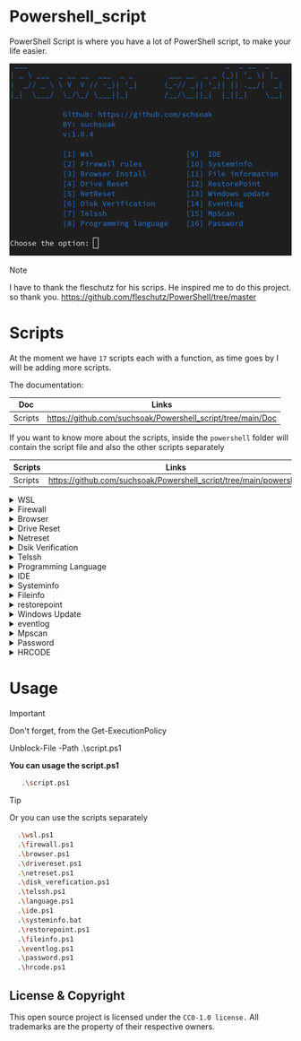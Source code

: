 # Powershell_script

PowerShell Script is where you have a lot of PowerShell script, to make your life easier.

<p align="center">
  <img src="https://github.com/suchsoak/Powershell_script/blob/main/Doc/images/powershell_script.png" alt="powershell.png">
</p>

>[!NOTE]
>I have to thank the fleschutz for his scrips. He inspired me to do this project. so thank you.
> https://github.com/fleschutz/PowerShell/tree/master


# Scripts

At the moment we have `17` scripts each with a function, as time goes by I will be adding more scripts. 

The documentation:

| Doc |  Links |
| ------ | ------ |
|  Scripts | https://github.com/suchsoak/Powershell_script/tree/main/Doc    

If you want to know more about the scripts, inside the `powershell` folder will contain the script file and also the other scripts separately

| Scripts |  Links |
| ------ | ------ |
|  Scripts | https://github.com/suchsoak/Powershell_script/tree/main/powershell    

<details>
 
<summary>WSL</summary>

# WSL

This script will install wsl 2 on windows plus ubuntu, debian and etc...

```sh
         ___            _          _  _ 
        |_ _| _ _   ___| |_  __ _ | || |
         | | | ' \ (_-/|  _|/ _` || || |
        |___||_||_|/__/ \__|\__/_||_||_|
       
    [*] 1. Ubuntu                [*] 2. Debian
    [*] 3. Kali Linux            [*] 4. Arch Linux
    [*] 5. Opensuse              [*] 6. Oracle 
    [*] 7. Everything            [*] 8. No install
```

The documentation:

| Doc |  Links |
| ------ | ------ |
|  WSL | https://github.com/suchsoak/Powershell_script/blob/main/Doc/wsl.md  

</details>

<details>
 
<summary>Firewall</summary>

# Firewall

The firewall will place rules in your windows firewall

```sh
 ___  ___                           _  _ 
| __||_ _| _ _  ___  _ __ __  __ _ | || |
| _|  | | | '_|/ -_) \ V  V // _` || || |
|_|  |___||_|  \___|  \_/\_/ \__/_||_||_|

    Github: https://github.com/schsoak
    BY: ~#M?x
```

The documentation:

| Doc |  Links |
| ------ | ------ |
|  FIrewall | https://github.com/suchsoak/Powershell_script/blob/main/Doc/Firewall.md 

</details>

<details>
 
<summary>Browser</summary>

# Browser

```sh
___                                  
| _ ) _ _  ___  _ __ __  ___ ___  _ _ 
| _ \| '_|/ _ \ \ V  V /(_-// -_)| '_|
|___/|_|  \___/  \_/\_/ /__/\___||_|  
Github: https://github.com/schsoak
BY: ~#M?x
```

This script will install browsers like firefox, brave and chrome on your windows

```sh
    ___            _          _  _ 
   |_ _| _ _   ___| |_  __ _ | || |
    | | | ' \ (_-/|  _|/ _` || || |
   |___||_||_|/__/ \__|\__/_||_||_|  

    [*] 1. Brave   [*] 2. Firefox   [*] 5. All
    [*] 3. Chrome  [*] 4. Opera GX

```
The documentation:

| Doc |  Links |
| ------ | ------ |
|  Browser | https://github.com/suchsoak/Powershell_script/blob/main/Doc/Browser.md 

</details>

<details>
 
<summary>Drive Reset</summary>

# Drive Reset

```sh
 ___        _                      ___                _   
|   \  _ _ (_)__ __ ___  ___      | _ \ ___  ___ ___ | |_ 
| |) || '_|| |\ V // -_)(_-/      |   // -_)(_-// -_)|  _|
|___/ |_|  |_| \_/ \___|/__/      |_|_\\___|/__/\___| \__|
Github: https://github.com/schsoak
BY: ~#M?x

```

The drive reset will reset the computer's drives and also do a scan with the dism

The documentation:

| Doc |  Links |
| ------ | ------ |
|  Drive Reset | https://github.com/suchsoak/Powershell_script/blob/main/Doc/drivereset.md

</details>


<details>
 
<summary>Netreset</summary>

# Netreset

```sh
 _  _       _                       _   
| \| | ___ | |_  _ _  ___  ___ ___ | |_ 
| .  |/ -_)|  _|| '_|/ -_)(_-// -_)|  _|
|_|\_|\___| \__||_|  \___|/__/\___| \__|

Github: https://github.com/schsoak
BY: ~#M?x   

```

The script will reset TCP ports and other system network settings

The Documentation

| Doc |  Links |
| ------ | ------ |
|  Netreset |   https://github.com/suchsoak/Powershell_script/blob/main/Doc/netreset.md


</details>

<details>
 
<summary>Dsik Verification</summary>

# Disk Verification

Disk verification will scan for corrupted files such as the **sfc /scannow** command

```sh
___   _      _                         _   __  _            _    _            
|   \ (_) ___| |__      __ __ ___  _ _ (_) / _|(_) __  __ _ | |_ (_) ___  _ _  
| |) || |(_-/| / /      \ V // -_)| '_|| ||  _|| |/ _|/ _` ||  _|| |/ _ \| ' \ 
|___/ |_|/__/|_\_\       \_/ \___||_|  |_||_|  |_|\__|\__/_| \__||_|\___/|_||_|
Github: https://github.com/schsoak
BY: ~#M?x   

```

The Documentation

| Doc |  Links |
| ------ | ------ |
|  Disk Verification | https://github.com/suchsoak/Powershell_script/blob/main/Doc/disk%20verification.md   


</details>

<details>
 
<summary>Telssh</summary>

# Telssh

```sh
   |          |              |     
    __|   _ \  |   __|   __|  __ \  
    |     __/  | \__ \ \__ \  | | | 
   \__| \___| _| ____/ ____/ _| |_|                                        
    Github: https://github.com/schsoak
    BY: ~#M?x     
```

The script verifies that OpenSSH and Telnet are installed on the Windows system and performs the installation if necessary.

The Documentation

| Doc |  Links |
| ------ | ------ |
|  Telssh | https://github.com/suchsoak/Powershell_script/blob/main/Doc/Telssh.md

</details>

<details>
 
<summary>Programming Language</summary>

```sh

         _              __ _              __ _      
        | | __ _  _ _  / _` | _  _  __ _ / _` | ___ 
        | |/ _` || ' \ \__. || || |/ _` |\__. |/ -_)
        |_|\__/_||_||_||___/  \_._|\__/_||___/ \___|
        Github: https://github.com/schsoak
        Buy ME A Coffe: 
        BY: ~#M?x  

        [1] Python    [5] Swift
        [2] Ruby      [6] GO
        [3] GCC (C)   [7] Kotlin
        [4] Nodejs    [8] ALL

```

This scrips will install the programming languages of your choice such as python, ruby and etc..


The Documentation

| Doc |  Links |
| ------ | ------ |
| language | https://github.com/suchsoak/Powershell_script/blob/main/Doc/language.md

</details>

<details>
 
<summary>IDE</summary>

```sh

    ___  ___   ___ 
    |_ _||   \ | __|
     | | | |) || _| 
    |___||___/ |___|
    Buy ME A Coffe: https://www.buymeacoffee.com/m100047r
    Github: https://github.com/schsoak
    BY: ~#M?x

    [1] Visual Code Studio          [4] Atom                 [7] Notepadd++
    [2] PyCharm Community Edition   [5] Android Studio       [8] Rubymine
    [3] Sublime Text                [6] Arduino IDE          [9] ALL

```
This script will install the ide of your choice or all ides

| Doc |  Links |
| ------ | ------ |
| IDE | https://github.com/suchsoak/Powershell_script/blob/main/Doc/ide.md

</details>


<details>
 
<summary>Systeminfo</summary>

```sh
o=====ooooooo=ooooooooooo==
===========+===============
=====....................+o
===o: :=:..+===========. +o
====..=o+.  ~+oo====oo+ ~==
===: ~oo==+.  ~+====oo~ +o=
===. =oo=o=+.  .====o+ .===
=o+ ~oo=+:.  .:=oo===: :===
oo. +=:.  .:~~:~~+oo=..====
o+ .=+..~+==.....:==: :o===
o+....................=o===
oo=============+====+=o====
o==o=ooooooo====oooo=======
       
Github:github.com/suchsoak
BY: suchsok
```
This script gives information about the system, such as video card, processor, wifi and so on.

| Doc |  Links |
| ------ | ------ |
| Systeminfo | https://github.com/suchsoak/Powershell_script/blob/main/Doc/systeminfo.md

</details>

<details>
 
<summary>Fileinfo</summary>

```sh
+------------------------------+
|=========+~........~+=========|
|=======+..~:++==++:~..+=======|
|======~ ~+==========+~ ~======|
|=====+ ~==============~ +=====|
|=====~ :o=============: ~o====|
|====+. ~++++++++++++++~ .+====|
|==+..~~~~~~~~~~~~~~~~~~~~..+==|
|==+ ~====================~ +==|
|==+ ~=======+~.~~+=======~ +==|
|==+ ~======: .++. +======~ +==|
|==+ ~======+..:~..+======~ +==|
|==+ ~========+  :========~ +==|
|==+ .=========~~=========~ +==|
|===~ ~+=======++======++~ ~===|
|====:~..................~+====|
+------------------------------+
Github:github.com/suchsoak
BY: suchsok
```

This script returns information about a particular file

| Doc |  Links |
| ------ | ------ |
| Fileinfo | https://github.com/suchsoak/Powershell_script/blob/main/Doc/fileinfo.md

</details>

<details>
 
<summary>restorepoint</summary>

```sh
    ___           _                   ___       _        _   
    | _ \ ___  ___| |_  ___  _ _  ___ | _ \ ___ (_) _ _  | |_ 
    |   // -_)(_-/|  _|/ _ \| '_|/ -_)|  _// _ \| || ' \ |  _|
    |_|_\\___|/__/ \__|\___/|_|  \___||_|  \___/|_||_||_| \__|
    Github:github.com/suchsoak
    BY: suchsok

```
This script will make a restore point on the system

| Doc |  Links |
| ------ | ------ |
| Restorepoint | https://github.com/suchsoak/Powershell_script/blob/main/Doc/restorepoint.md

</details>

<details>
 
<summary>Windows Update </summary>

```sh
        |oooooooooooooooooooooooooooo:o|
        |oooooooooooooo:o::::::~~~~~~~:|
        |o~:~~~~ ~   ~o~~ ~~~~~~~~~~~~o|
        |:           :o~~~~~~~~~~~~~ ~:|
        |:           :o~~~~~~~~~~~~~~~:|
        |:           :o~~~~ ~ ~~~~~ ~~o|
        |:           :o~~~~~~~~~~~~~~~o|
        |o::::~::::::oo::o::o:oo:::oo:o|
        |o ~ ~ ~     oo~:::::::::::::~o|
        |:           :o~:~:~::~:~:~:~~o|
        |: ~   ~ ~   :o::~:~:::::~::::o|
        |o         ~ :o:~::::~:~:::~:~o|
        |o:~~~~~~  ~ :o::~~:~::~:~:~::o|
        |oooooooooooooo:ooo:o::::::~:~o|
        |oooooooooooooooooooooooooooooo|
```

This script will update the Windows update if you have problem. This script will attempt to fix this.

| Doc |  Links |
| ------ | ------ |
| Windows Update | https://github.com/suchsoak/Powershell_script/blob/main/Doc/update.md


</details>

<details>
 
<summary>eventlog</summary>

```sh
 ___                   _    _          __ _ 
| __|__ __ ___  _ _  | |_ | |    ___ / _` |
| _| \ V // -_)| ' \ |  _|| |__ / _ \\__. |
|___| \_/ \___||_||_| \__||____|\___/|___/ 
Github:github.com/suchsoak
BY: suchsok

[1] 10    [5] 50    [9]  90
[2] 20    [6] 60    [10] 100
[3] 30    [7] 70    [11] 1000
[4] 40    [8] 80    [12] 10000

```

The provided script is a PowerShell script that displays a log and allows the user to choose the number of recent events they want to retrieve from the System event log. 

| Doc |  Links |
| ------ | ------ |
| Eventlog | https://github.com/suchsoak/Powershell_script/blob/main/Doc/eventlog.md

</details>

<details>

<summary>Mpscan</summary>

```sh
    __  __  _ __  ___                 
    |  \/  || '_ \/ __| __  __ _  _ _  
    | |\/| || .__/\__ \/ _|/ _` || ' \ 
    |_|  |_||_|   |___/\__|\__/_||_||_|
    Github:github.com/suchsoak
    BY: suchsok
```

The script in question is written in PowerShell and aims to perform checks and executions related to computer security using Windows Defender.

| Doc | Link |
|-------|------|
|mpscan| https://github.com/suchsoak/Powershell_script/blob/main/Doc/mpscan.md
  
</details>

<details>

<summary>Password</summary>

```sh
 _ __                                      _ 
| '_ \ __ _  ___ ___ _ __ __  ___  _ _  __| |
| .__// _` |(_-/(_-/ \ V  V // _ \| '_|/ _` |
|_|   \__/_|/__//__/  \_/\_/ \___/|_|  \__/_|
Github:github.com/suchsoak
BY: suchsok
```

The logic of this script is to prompt the user to enter a password and a file path, and then securely save the password to a file using PowerShell commands.

|scrip| link |
|-----|------|
|password| https://github.com/suchsoak/Powershell_script/blob/main/Doc/password.md 
  
</details>

<details>

<summary>HRCODE</summary>

```sh
     _  _  ___   ___   ___   ___   ___ 
    | || || _ \ / __| / _ \ |   \ | __|
    | __ ||   /| (__ | (_) || |) || _| 
    |_||_||_|_\ \___| \___/ |___/ |___|
    
    [1] Curl
    [2] QRCodeGenerator

    Github:github.com/suchsoak
    BY: suchsoak

```
#### The script is to generate an hrcode with a link you place. There are two options, you can use the curl tool or porwshell's QRCodeGenerator. Just remember that you will have to install its module to use it.

|Readme and script| link |
|-----|------|
| HRCODE     | https://github.com/suchsoak/Powershell_script/blob/main/Doc/hrcode.md
| script | https://github.com/suchsoak/Powershell_script/blob/main/powershell/hrcode.ps1
| QRCodeGenerator | https://techexpert.tips/powershell/powershell-creating-qr-code-url/

</details>

# Usage

>[!IMPORTANT]
>Don't forget, from the Get-ExecutionPolicy
>
>Unblock-File -Path .\script.ps1

**You can usage the script.ps1**

```sh
   .\script.ps1
```

>[!TIP]
>Or you can use the scripts separately
>

```sh
  .\wsl.ps1
  .\firewall.ps1
  .\browser.ps1
  .\drivereset.ps1
  .\netreset.ps1
  .\disk_verefication.ps1
  .\telssh.ps1
  .\language.ps1
  .\ide.ps1
  .\systeminfo.bat
  .\restorepoint.ps1
  .\fileinfo.ps1
  .\eventlog.ps1
  .\password.ps1
  .\hrcode.ps1
```

 License & Copyright
-----------------------
This open source project is licensed under the `CC0-1.0 license.` All trademarks are the property of their respective owners.
